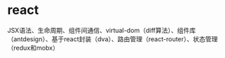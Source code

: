 # react

JSX语法、生命周期、组件间通信、virtual-dom（diff算法）、组件库（antdesign）、基于react封装（dva）、路由管理（react-router）、状态管理（redux和mobx）